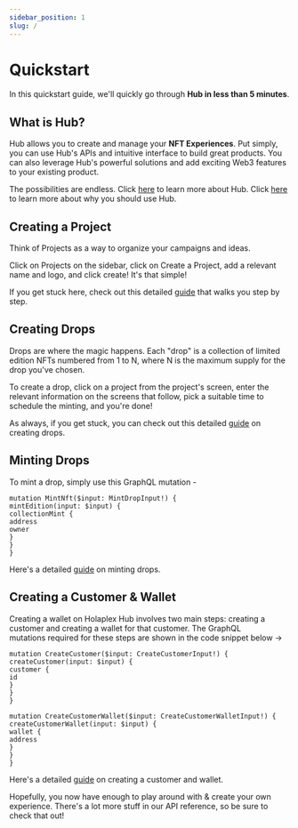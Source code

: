 ```yaml
---
sidebar_position: 1
slug: /
---
```


# Quickstart

In this quickstart guide, we'll quickly go through **Hub in less than 5 minutes**.

## What is Hub?

Hub allows you to create and manage your **NFT Experiences**. Put simply, you can use Hub's APIs and intuitive interface to build great products. You can also  leverage Hub's powerful solutions and add exciting Web3 features to your existing product. 

The possibilities are endless. Click [here](hub/Introduction/what-is-hub) to learn more about Hub. Click [here](hub/Introduction/why-use-hub) to learn more about why you should use Hub. 

## Creating a Project

Think of Projects as a way to organize your campaigns and ideas. 

Click on Projects on the sidebar, click on Create a Project, add a relevant name and logo, and click create! It's that simple! 

If you get stuck here, check out this detailed [guide](hub/Guides/creating-a-project) that walks you step by step. 


## Creating Drops

Drops are where the magic happens. Each "drop" is a collection of limited edition NFTs numbered from 1 to N, where N is the maximum supply for the drop you've chosen.

To create a drop, click on a project from the project's screen, enter the relevant information on the screens that follow, pick a suitable time to schedule the minting, and you're done! 

As always, if you get stuck, you can check out this detailed [guide](hub/Guides/creating-drops) on creating drops. 


## Minting Drops

To mint a drop, simply use this GraphQL mutation -

```
mutation MintNft($input: MintDropInput!) {
mintEdition(input: $input) {
collectionMint {
address
owner
}
}
}

```
Here's a detailed [guide](hub/Guides/minting-drops) on minting drops. 

## Creating a Customer & Wallet

Creating a wallet on Holaplex Hub involves two main steps: creating a customer and creating a wallet for that customer. The GraphQL mutations required for these steps are shown in the code snippet below →

```
mutation CreateCustomer($input: CreateCustomerInput!) {
createCustomer(input: $input) {
customer {
id
}
}
}

mutation CreateCustomerWallet($input: CreateCustomerWalletInput!) {
createCustomerWallet(input: $input) {
wallet {
address
}
}
}

```

Here's a detailed [guide](hub/Guides/creating-a-customer-wallet) on creating a customer and wallet. 

Hopefully, you now have enough to play around with & create your own experience. There's a lot more stuff in our API reference, so be sure to check that out!